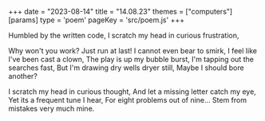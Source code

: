 +++
date = "2023-08-14"
title = "14.08.23"
themes = ["computers"]
[params]
  type = 'poem'
  pageKey = 'src/poem.js'
+++

Humbled by the written code,
I scratch my head in curious frustration,

Why won't you work?
Just run at last!
I cannot even bear to smirk,
I feel like I've been cast a clown,
The play is up my bubble burst,
I'm tapping out the searches fast,
But I'm drawing dry wells dryer still,
Maybe I should bore another?

I scratch my head in curious thought,
And let a missing letter catch my eye,
Yet its a frequent tune I hear,
For eight problems out of nine...
Stem from mistakes very much mine.
